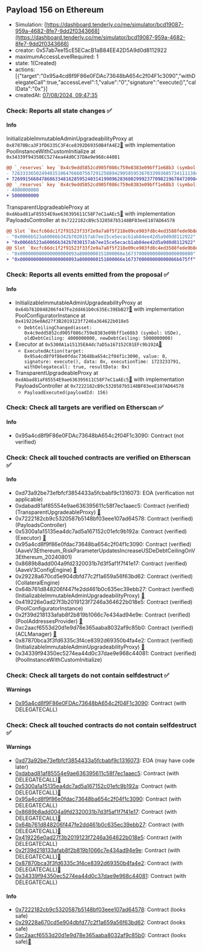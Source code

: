 ## Payload 156 on Ethereum

- Simulation: [https://dashboard.tenderly.co/me/simulator/bcd19087-959a-4682-8fe7-9dd2f0343668](https://dashboard.tenderly.co/me/simulator/bcd19087-959a-4682-8fe7-9dd2f0343668)
- creator: 0x57ab7ee15cE5ECacB1aB84EE42D5A9d0d8112922
- maximumAccessLevelRequired: 1
- state: 1(Created)
- actions: [{"target":"0x95a4cd8f9F86e0FDAc73648bA654c2f04F1c3090","withDelegateCall":true,"accessLevel":1,"value":"0","signature":"execute()","callData":"0x"}]
- createdAt: [07/08/2024, 09:47:35](https://etherscan.io/tx/0x24e9369286b96a032962055542eaecfef8b0f9a86fd51d2aa21ea59f6c928654)

### Check: Reports all state changes :white_check_mark:

#### Info


InitializableImmutableAdminUpgradeabilityProxy at `0x87870Bca3F3fD6335C3F4ce8392D69350B4fA4E2`[:ghost:](https://github.com/bgd-labs/aave-address-book "AaveV3Ethereum.POOL") with implementation PoolInstanceWithCustomInitialize at `0x34339f94350EC5274ea44d0C37DAe9e968c44081`
```diff
@@ `_reserves` key `0x4c9edd5852cd905f086c759e8383e09bff1e68b3 (symbol: USDe).configuration.data` @@
- 7263333650249401510647666075672912588942905859536703390368573411113841728544
+ 7269915668478686334816285952403141990962836802999237709821967847209841728544
@@ `_reserves` key `0x4c9edd5852cd905f086c759e8383e09bff1e68b3 (symbol: USDe).configuration.data_decoded.debtCeiling` @@
- 4000000000
+ 5000000000
```

TransparentUpgradeableProxy at `0xdAbad81aF85554E9ae636395611C58F7eC1aAEc5`[:ghost:](https://github.com/bgd-labs/aave-address-book "GovernanceV3Ethereum.PAYLOADS_CONTROLLER") with implementation PayloadsController at `0x7222182cB9c5320587b5148BF03eeE107AD64578`
```diff
@@ Slot `0xcfc66dc1f2f91523f33f2e9a7a8f5f218e09ce903fd8c4ed3588fede9b8dbeeb` @@
- "0x0066b523a60066b342b7020157ab7ee15ce5ecacb1ab84ee42d5a9d0d8112922"
+ "0x0066b523a60066b342b7030157ab7ee15ce5ecacb1ab84ee42d5a9d0d8112922"
@@ Slot `0xcfc66dc1f2f91523f33f2e9a7a8f5f218e09ce903fd8c4ed3588fede9b8dbeec` @@
- "0x000000000000000000093a8000000151800066e1673700000000000000000000"
+ "0x000000000000000000093a8000000151800066e1673700000000000066b675ff"
```


### Check: Reports all events emitted from the proposal :white_check_mark:

#### Info

- InitializableImmutableAdminUpgradeabilityProxy at `0x64b761D848206f447Fe2dd461b0c635Ec39EbB27`[:ghost:](https://github.com/bgd-labs/aave-address-book "AaveV3Ethereum.POOL_CONFIGURATOR") with implementation PoolConfiguratorInstance at `0x419226e0Ad27f3B2019123f7246a364622b018e5`
  - `DebtCeilingChanged(asset: 0x4c9edd5852cd905f086c759e8383e09bff1e68b3 (symbol: USDe), oldDebtCeiling: 4000000000, newDebtCeiling: 5000000000)`
- Executor at `0x5300A1a15135EA4dc7aD5a167152C01EFc9b192A`[:ghost:](https://github.com/bgd-labs/aave-address-book "AaveV2Ethereum.POOL_ADMIN, AaveV2EthereumAMM.POOL_ADMIN, AaveV3Ethereum.ACL_ADMIN, AaveV3EthereumLido.ACL_ADMIN, GovernanceV3Ethereum.EXECUTOR_LVL_1")
  - `ExecutedAction(target: 0x95a4cd8f9f86e0fdac73648ba654c2f04f1c3090, value: 0, signature: execute(), data: 0x, executionTime: 1723233791, withDelegatecall: true, resultData: 0x)`
- TransparentUpgradeableProxy at `0xdAbad81aF85554E9ae636395611C58F7eC1aAEc5`[:ghost:](https://github.com/bgd-labs/aave-address-book "GovernanceV3Ethereum.PAYLOADS_CONTROLLER") with implementation PayloadsController at `0x7222182cB9c5320587b5148BF03eeE107AD64578`
  - `PayloadExecuted(payloadId: 156)`

### Check: Check all targets are verified on Etherscan :white_check_mark:

#### Info

- 0x95a4cd8f9F86e0FDAc73648bA654c2f04F1c3090: Contract (not verified) 

### Check: Check all touched contracts are verified on Etherscan :white_check_mark:

#### Info

- 0xd73a92be73efbfcf3854433a5fcbabf9c1316073: EOA (verification not applicable)
- 0xdabad81af85554e9ae636395611c58f7ec1aaec5: Contract (verified) (TransparentUpgradeableProxy) [:ghost:](https://github.com/bgd-labs/aave-address-book "GovernanceV3Ethereum.PAYLOADS_CONTROLLER")
- 0x7222182cb9c5320587b5148bf03eee107ad64578: Contract (verified) (PayloadsController) 
- 0x5300a1a15135ea4dc7ad5a167152c01efc9b192a: Contract (verified) (Executor) [:ghost:](https://github.com/bgd-labs/aave-address-book "AaveV2Ethereum.POOL_ADMIN, AaveV2EthereumAMM.POOL_ADMIN, AaveV3Ethereum.ACL_ADMIN, AaveV3EthereumLido.ACL_ADMIN, GovernanceV3Ethereum.EXECUTOR_LVL_1")
- 0x95a4cd8f9f86e0fdac73648ba654c2f04f1c3090: Contract (verified) (AaveV3Ethereum_RiskParameterUpdatesIncreaseUSDeDebtCeilingOnV3Ethereum_20240801) 
- 0x8689b8add004a9fd2320031b7d3f5af1f7f41e17: Contract (verified) (AaveV3ConfigEngine) [:ghost:](https://github.com/bgd-labs/aave-address-book "AaveV3Ethereum.CONFIG_ENGINE")
- 0x29228a670cd5e904dbfd77c2f1a659a56f63bd62: Contract (verified) (CollateralEngine) 
- 0x64b761d848206f447fe2dd461b0c635ec39ebb27: Contract (verified) (InitializableImmutableAdminUpgradeabilityProxy) [:ghost:](https://github.com/bgd-labs/aave-address-book "AaveV3Ethereum.POOL_CONFIGURATOR")
- 0x419226e0ad27f3b2019123f7246a364622b018e5: Contract (verified) (PoolConfiguratorInstance) 
- 0x2f39d218133afab8f2b819b1066c7e434ad94e9e: Contract (verified) (PoolAddressesProvider) [:ghost:](https://github.com/bgd-labs/aave-address-book "AaveV3Ethereum.POOL_ADDRESSES_PROVIDER")
- 0xc2aacf6553d20d1e9d78e365aaba8032af9c85b0: Contract (verified) (ACLManager) [:ghost:](https://github.com/bgd-labs/aave-address-book "AaveV3Ethereum.ACL_MANAGER")
- 0x87870bca3f3fd6335c3f4ce8392d69350b4fa4e2: Contract (verified) (InitializableImmutableAdminUpgradeabilityProxy) [:ghost:](https://github.com/bgd-labs/aave-address-book "AaveV3Ethereum.POOL")
- 0x34339f94350ec5274ea44d0c37dae9e968c44081: Contract (verified) (PoolInstanceWithCustomInitialize) 

### Check: Check all targets do not contain selfdestruct :white_check_mark:

#### Warnings

- [0x95a4cd8f9F86e0FDAc73648bA654c2f04F1c3090](https://etherscan.io/address/0x95a4cd8f9F86e0FDAc73648bA654c2f04F1c3090): Contract (with DELEGATECALL)

### Check: Check all touched contracts do not contain selfdestruct :white_check_mark:

#### Warnings

- [0xd73a92be73efbfcf3854433a5fcbabf9c1316073](https://etherscan.io/address/0xd73a92be73efbfcf3854433a5fcbabf9c1316073): EOA (may have code later)
- [0xdabad81af85554e9ae636395611c58f7ec1aaec5](https://etherscan.io/address/0xdabad81af85554e9ae636395611c58f7ec1aaec5): Contract (with DELEGATECALL)[:ghost:](https://github.com/bgd-labs/aave-address-book "GovernanceV3Ethereum.PAYLOADS_CONTROLLER")
- [0x5300a1a15135ea4dc7ad5a167152c01efc9b192a](https://etherscan.io/address/0x5300a1a15135ea4dc7ad5a167152c01efc9b192a): Contract (with DELEGATECALL)[:ghost:](https://github.com/bgd-labs/aave-address-book "AaveV2Ethereum.POOL_ADMIN, AaveV2EthereumAMM.POOL_ADMIN, AaveV3Ethereum.ACL_ADMIN, AaveV3EthereumLido.ACL_ADMIN, GovernanceV3Ethereum.EXECUTOR_LVL_1")
- [0x95a4cd8f9f86e0fdac73648ba654c2f04f1c3090](https://etherscan.io/address/0x95a4cd8f9f86e0fdac73648ba654c2f04f1c3090): Contract (with DELEGATECALL)
- [0x8689b8add004a9fd2320031b7d3f5af1f7f41e17](https://etherscan.io/address/0x8689b8add004a9fd2320031b7d3f5af1f7f41e17): Contract (with DELEGATECALL)[:ghost:](https://github.com/bgd-labs/aave-address-book "AaveV3Ethereum.CONFIG_ENGINE")
- [0x64b761d848206f447fe2dd461b0c635ec39ebb27](https://etherscan.io/address/0x64b761d848206f447fe2dd461b0c635ec39ebb27): Contract (with DELEGATECALL)[:ghost:](https://github.com/bgd-labs/aave-address-book "AaveV3Ethereum.POOL_CONFIGURATOR")
- [0x419226e0ad27f3b2019123f7246a364622b018e5](https://etherscan.io/address/0x419226e0ad27f3b2019123f7246a364622b018e5): Contract (with DELEGATECALL)
- [0x2f39d218133afab8f2b819b1066c7e434ad94e9e](https://etherscan.io/address/0x2f39d218133afab8f2b819b1066c7e434ad94e9e): Contract (with DELEGATECALL)[:ghost:](https://github.com/bgd-labs/aave-address-book "AaveV3Ethereum.POOL_ADDRESSES_PROVIDER")
- [0x87870bca3f3fd6335c3f4ce8392d69350b4fa4e2](https://etherscan.io/address/0x87870bca3f3fd6335c3f4ce8392d69350b4fa4e2): Contract (with DELEGATECALL)[:ghost:](https://github.com/bgd-labs/aave-address-book "AaveV3Ethereum.POOL")
- [0x34339f94350ec5274ea44d0c37dae9e968c44081](https://etherscan.io/address/0x34339f94350ec5274ea44d0c37dae9e968c44081): Contract (with DELEGATECALL)

#### Info

- [0x7222182cb9c5320587b5148bf03eee107ad64578](https://etherscan.io/address/0x7222182cb9c5320587b5148bf03eee107ad64578): Contract (looks safe)
- [0x29228a670cd5e904dbfd77c2f1a659a56f63bd62](https://etherscan.io/address/0x29228a670cd5e904dbfd77c2f1a659a56f63bd62): Contract (looks safe)
- [0xc2aacf6553d20d1e9d78e365aaba8032af9c85b0](https://etherscan.io/address/0xc2aacf6553d20d1e9d78e365aaba8032af9c85b0): Contract (looks safe)[:ghost:](https://github.com/bgd-labs/aave-address-book "AaveV3Ethereum.ACL_MANAGER")

